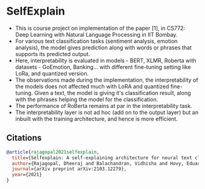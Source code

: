 # SelfExplain
- This is course project on implementation of the paper [1], in CS772: Deep Learning with Natural Language Processing in IIT Bombay.
- For various text classification tasks (sentiment analysis, emotion analysis), the model gives prediction along with words or phrases that supports its predicted output.
- Here, interpretability is evaluated in models - BERT, XLMR, Roberta with datasets - GoEmotion, Banking... with different fine-tuning setting like LoRa, and quantized version.
- The observations made during the implementation, the interpretability of the models does not affected much with LoRA and quantized fine-tuning. Given a text, the model is giving it's classification result, along with the phrases helping the model for the classification.
- The performance of RoBerta remains at par in the interpretability task.
- The interpretability layer is not ad hoc (add on to the output layer) but an inbuilt with the training architecture, and hence is more efficient.


## Citations
```bibtex
@article{rajagopal2021selfexplain,
  title={Selfexplain: A self-explaining architecture for neural text classifiers},
  author={Rajagopal, Dheeraj and Balachandran, Vidhisha and Hovy, Eduard and Tsvetkov, Yulia},
  journal={arXiv preprint arXiv:2103.12279},
  year={2021}
}
